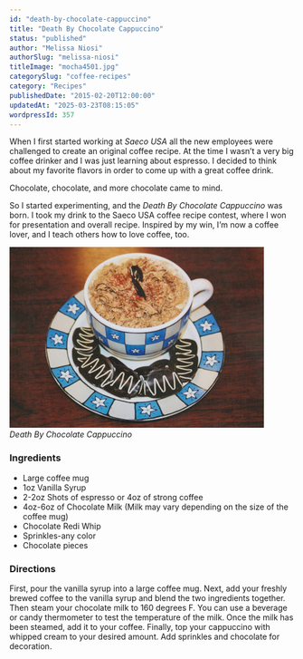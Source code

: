 ```yaml
---
id: "death-by-chocolate-cappuccino"
title: "Death By Chocolate Cappuccino"
status: "published"
author: "Melissa Niosi"
authorSlug: "melissa-niosi"
titleImage: "mocha4501.jpg"
categorySlug: "coffee-recipes"
category: "Recipes"
publishedDate: "2015-02-20T12:00:00"
updatedAt: "2025-03-23T08:15:05"
wordpressId: 357
---
```


When I first started working at *Saeco USA* all the new employees were challenged to create an original coffee recipe. At the time I wasn’t a very big coffee drinker and I was just learning about espresso. I decided to think about my favorite flavors in order to come up with a great coffee drink.

Chocolate, chocolate, and more chocolate came to mind.

So I started experimenting, and the *Death By Chocolate Cappuccino* was born. I took my drink to the Saeco USA coffee recipe contest, where I won for presentation and overall recipe. Inspired by my win, I’m now a coffee lover, and I teach others how to love coffee, too.

![Death By Chocolate Cappuccino](mocha4501.jpg)  
*Death By Chocolate Cappuccino*

### Ingredients

-   Large coffee mug
-   1oz Vanilla Syrup
-   2-2oz Shots of espresso or 4oz of strong coffee
-   4oz-6oz of Chocolate Milk (Milk may vary depending on the size of the coffee mug)
-   Chocolate Redi Whip
-   Sprinkles-any color
-   Chocolate pieces

### Directions

First, pour the vanilla syrup into a large coffee mug. Next, add your freshly brewed coffee to the vanilla syrup and blend the two ingredients together. Then steam your chocolate milk to 160 degrees F. You can use a beverage or candy thermometer to test the temperature of the milk. Once the milk has been steamed, add it to your coffee. Finally, top your cappuccino with whipped cream to your desired amount. Add sprinkles and chocolate for decoration.